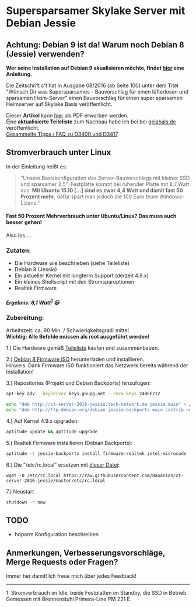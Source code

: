 # Supersparsamer Skylake Server mit Debian Jessie

## Achtung: Debian 9 ist da! Warum noch Debian 8 (Jessie) verwenden?
**Wer seine Installation auf Debian 9 akualisieren möchte, findet [hier](STRETCH_UPGRADE.md) eine Anleitung.**

Die Zeitschrift c't hat in Ausgabe 08/2016 (ab Seite 100) unter dem Titel "Wünsch Dir was Supersparsames -
Bauvorschlag für einen lüfterlosen und sparsamen Heim-Server" einen Bauvorschlag für einen super sparsamen Heimserver auf Skylake Basis veröffentlicht.

Dieser **Artikel** kann [hier](https://heise.de/-3151451) als PDF erworben werden.<br>
Eine **aktualisierte Teileliste** zum Nachbau habe ich bei bei [geizhals.de](https://geizhals.de/?cat=WL-718937) veröffentlicht.<br>
[Gesammelte Tipps / FAQ zu D3400 und D3417](FUJITSU-D34XX-FAQ.md).

## Stromverbrauch unter Linux
In der Einleitung heißt es:
> "Unsere Basiskonfiguration des Server-Bauvorschlags mit kleiner SSD und sparsamer 2,5"-Festplatte kommt bei ruhender Platte mit 8,7 Watt aus. **Mit Ubuntu 15.10 [...] sind es zwar 4,4 Watt und damit fast 50 Prozent mehr**, dafür spart man jedoch die 100 Euro teure Windows-Lizenz."

#### Fast 50 Prozent Mehrverbrauch unter Ubuntu/Linux? Das muss auch besser gehen!

Also los....

### Zutaten:

 * Die Hardware wie beschrieben (siehe Teileliste)
 * Debian 8 (Jessie)
 * Ein aktueller Kernel mit longterm Support (derzeit 4.9.x)
 * Ein kleines Shellscript mit den Stromsparoptionen
 * Realtek Firmware


##### Ergebnis: 8,1 Watt<sup>[1](#stromverbrauch)</sup> :smiley:

### Zubereitung:

Arbeitszeit: ca. 90 Min. / Schwierigkeitsgrad: mittel
<br>**Wichtig: Alle Befehle müssen als root ausgeführt werden!**

1.) Die Hardware gemäß [Teileliste](https://geizhals.de/?cat=WL-718937) kaufen und zusammenbauen.

2.) [Debian 8 Firmware ISO](https://cdimage.debian.org/cdimage/unofficial/non-free/cd-including-firmware/archive/8.9.0+nonfree/amd64/iso-cd/firmware-8.9.0-amd64-netinst.iso) herunterladen und installieren.
<br>Hinweis: Dank Firmware ISO funktioniert das Netzwerk bereits während der Installation!

3.) Repositories (Projekt und Debian Backports) hinzufügen:
```bash
apt-key adv --keyserver keys.gnupg.net --recv-keys 24BFF712

echo "deb http://ct-server-2016-jessie.tech-network.de jessie main" > /etc/apt/sources.list.d/ct-server-2016-jessie.list
echo "deb http://ftp.debian.org/debian jessie-backports main contrib non-free" > /etc/apt/sources.list.d/jessie-backports.list
```

4.) Auf Kernel 4.9.x upgraden:
```bash
aptitude update && aptitude upgrade
```

5.) Realtek Firmware installieren (Debian Backports):
```bash
aptitude -t jessie-backports install firmware-realtek intel-microcode
```

6.) Die "/etc/rc.local" ersetzen mit [dieser Datei](etc/rc.local):
```
wget -O /etc/rc.local https://raw.githubusercontent.com/Bananian/ct-server-2016-jessie/master/etc/rc.local
```
7.) Neustart
```bash
shutdown -r now
```

## TODO
* hdparm Konfiguration beschreiben

## Anmerkungen, Verbesserungsvorschläge, Merge Requests oder Fragen?
Immer her damit! Ich freue mich über jedes Feedback!

---
<a name="stromverbrauch">1</a>: Stromverbrauch im Idle, beide Festplatten im Standby, die SSD in Betrieb. Gemessen mit Brennenstuhl Primera-Line PM 231 E.
